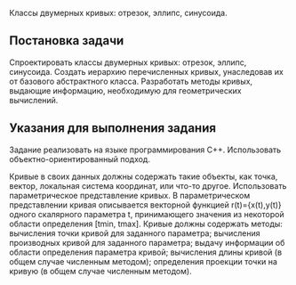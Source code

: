  
Классы двумерных кривых: отрезок, эллипс, синусоида.

## Постановка задачи
Спроектировать классы двумерных кривых: отрезок, эллипс, синусоида.
Создать иерархию перечисленных кривых, унаследовав их от базового абстрактного класса.
Разработать методы кривых, выдающие информацию, необходимую для геометрических вычислений. 

## Указания для выполнения задания

Задание реализовать на языке программирования С++. Использовать объектно-ориентированный подход.

Кривые в своих данных должны содержать такие объекты, как точка, вектор, локальная система координат, или что-то другое.
Использовать  параметрическое представление кривых.
В параметрическом представлении кривая описывается векторной функцией r(t)={x(t),y(t)} одного скалярного параметра t,
принимающего значения из некоторой области определения [tmin, tmax].
Кривые должны содержать методы: вычисления точки кривой для заданного параметра; вычисления производных кривой для заданного параметра;
выдачу информации об области определения параметра кривой; вычисления длины кривой (в общем случае численным методом);
определения проекции точки на кривую (в общем случае численным методом).



